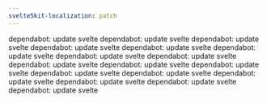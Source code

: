 ```yaml
---
svelte5kit-localization: patch
---
```


dependabot: update svelte
dependabot: update svelte
dependabot: update svelte
dependabot: update svelte
dependabot: update svelte
dependabot: update svelte
dependabot: update svelte
dependabot: update svelte
dependabot: update svelte
dependabot: update svelte
dependabot: update svelte
dependabot: update svelte
dependabot: update svelte
dependabot: update svelte
dependabot: update svelte
dependabot: update svelte
dependabot: update svelte
